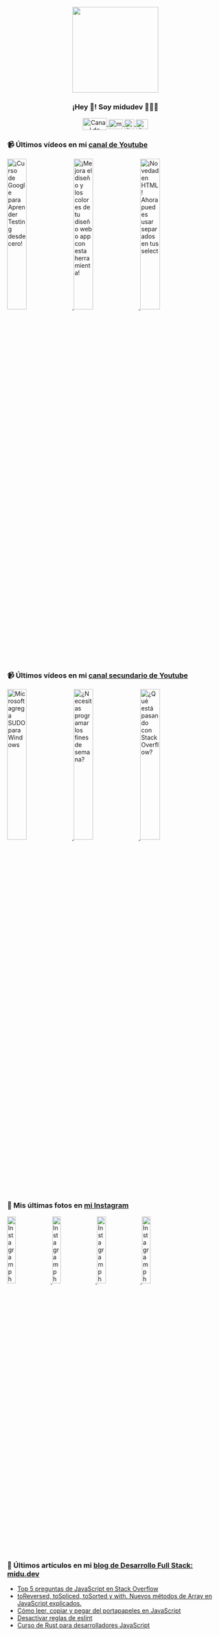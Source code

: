 <p align="center" width="300">
   <img align="center" width="200" src="https://user-images.githubusercontent.com/1561955/106762302-fda9de00-6635-11eb-99be-3ef744e60c0e.png" />
   <h3 align="center">¡Hey 👋! Soy midudev 👨🏻‍💻</h3>
</p>

<p align="center">
   <a href="https://twitch.tv/midudev" target="blank">
    <img align="center" src="https://upload.wikimedia.org/wikipedia/commons/c/ce/Twitch_logo_2019.svg" alt="Canal de Twitch de midudev" height="28px" width="56px" />
  </a>
  <span style="width: 8px;"> </span>
   <a href="https://youtube.com/midudev" target="blank">
    <img align="center" src="https://upload.wikimedia.org/wikipedia/commons/0/09/YouTube_full-color_icon_%282017%29.svg" alt="midudev" height="23px" width="33px" />
  </a>
  <span style="width: 8px;"> </span>
  <a href="https://instagram.com/midu.dev" target="blank">
    <img align="center" src="https://upload.wikimedia.org/wikipedia/commons/e/e7/Instagram_logo_2016.svg" alt="Canal de Instagram de midu.dev" height="23px" width="23px" />
  </a>
  <span style="width: 8px;"> </span>
  <a href="https://twitter.com/midudev" target="blank">
    <img align="center" src="https://upload.wikimedia.org/wikipedia/commons/thumb/6/6f/Logo_of_Twitter.svg/2491px-Logo_of_Twitter.svg.png" alt="Canal de Twitter de midudev" height="23px" width="28px" />
  </a>
</p>

### 📹 Últimos vídeos en mi [canal de Youtube](https://youtube.com/midudev?sub_confirmation=1)

<a href='https://youtu.be/tmRJ9GZhxqM' target='_blank'>
  <img width='30%' src='https://img.youtube.com/vi/tmRJ9GZhxqM/mqdefault.jpg' alt='¡Curso de Google para Aprender Testing desde cero!' />
</a>
<a href='https://youtu.be/e6bDFrxKYUE' target='_blank'>
  <img width='30%' src='https://img.youtube.com/vi/e6bDFrxKYUE/mqdefault.jpg' alt='¡Mejora el diseño y los colores de tu diseño web o app con esta herramienta!' />
</a>
<a href='https://youtu.be/_vwLo7ykQ2c' target='_blank'>
  <img width='30%' src='https://img.youtube.com/vi/_vwLo7ykQ2c/mqdefault.jpg' alt='¡Novedad en HTML! Ahora puedes usar separados en tus select' />
</a>

### 📹 Últimos vídeos en mi [canal secundario de Youtube](https://youtube.com/midulive?sub_confirmation=1)

<a href='https://youtu.be/MCsKtfgSfQo' target='_blank'>
  <img width='30%' src='https://img.youtube.com/vi/MCsKtfgSfQo/mqdefault.jpg' alt='Microsoft agrega SUDO para Windows' />
</a>
<a href='https://youtu.be/3xP0Hg0xCMw' target='_blank'>
  <img width='30%' src='https://img.youtube.com/vi/3xP0Hg0xCMw/mqdefault.jpg' alt='¿Necesitas programar los fines de semana?' />
</a>
<a href='https://youtu.be/AI3PBMjUxyY' target='_blank'>
  <img width='30%' src='https://img.youtube.com/vi/AI3PBMjUxyY/mqdefault.jpg' alt='¿Qué está pasando con Stack Overflow?' />
</a>

### 📸 Mis últimas fotos en [mi Instagram](https://instagram.com/midu.dev)

<a href='https://instagram.com/p/C0CN7G_tqtL' target='_blank'>
  <img width='20%' src='https://instagram.fkiv3-1.fna.fbcdn.net/v/t51.2885-15/404570989_310584011839619_4181433579164759611_n.jpg?stp=dst-jpg_e15_fr_p1080x1080&_nc_ht=instagram.fkiv3-1.fna.fbcdn.net&_nc_cat=111&_nc_ohc=1mAyVBab7j0AX-C6jR1&edm=APU89FABAAAA&ccb=7-5&oh=00_AfCr_FbMt4PTiVHXPYtKwBl9AQdodVI2qrROjK_-AjYSBg&oe=65CCDB9B&_nc_sid=bc0c2c' alt='Instagram photo' />
</a>
<a href='https://instagram.com/p/C3QSejhtXk9' target='_blank'>
  <img width='20%' src='https://instagram.fkiv3-1.fna.fbcdn.net/v/t51.2885-15/427492380_1092934558524727_1832270318537251419_n.jpg?stp=dst-jpg_e15&_nc_ht=instagram.fkiv3-1.fna.fbcdn.net&_nc_cat=107&_nc_ohc=lo5aM2TZxlsAX_RgidL&edm=APU89FABAAAA&ccb=7-5&oh=00_AfCZAEmFJe905ZbxFfo7FsxFJ0jZEoMWTwNketMl_VsxPA&oe=65CCF8AD&_nc_sid=bc0c2c' alt='Instagram photo' />
</a>
<a href='https://instagram.com/p/C3NzgszttsI' target='_blank'>
  <img width='20%' src='https://instagram.fkiv3-1.fna.fbcdn.net/v/t39.30808-6/427997154_18219082993277303_4490994277234505885_n.jpg?stp=dst-jpg_e35_p1080x1080_sh0.08&_nc_ht=instagram.fkiv3-1.fna.fbcdn.net&_nc_cat=111&_nc_ohc=ZsQk0c0_AAkAX_P_WrN&edm=APU89FAAAAAA&ccb=7-5&oh=00_AfA8TzqK-DRAGwAFa1IEZs-coUfjD8NlVZceAvdHODMyzw&oe=65D02550&_nc_sid=bc0c2c' alt='Instagram photo' />
</a>
<a href='https://instagram.com/p/C3Ib3O3NDsF' target='_blank'>
  <img width='20%' src='https://instagram.fkiv3-1.fna.fbcdn.net/v/t51.2885-15/426131350_337593442596726_3587129323032392877_n.jpg?stp=dst-jpg_e15&_nc_ht=instagram.fkiv3-1.fna.fbcdn.net&_nc_cat=106&_nc_ohc=R3oYCwL-DlAAX9aGqXG&edm=APU89FABAAAA&ccb=7-5&oh=00_AfDBk9qKQTolDpguyGC1EROh2k2RobqgYuIroc-wNN0CUQ&oe=65CCB287&_nc_sid=bc0c2c' alt='Instagram photo' />
</a>

### 📝 Últimos artículos en mi [blog de Desarrollo Full Stack: midu.dev](https://midu.dev)
- [Top 5 preguntas de JavaScript en Stack Overflow](https://midu.dev/top-5-preguntas-javascript-stack-overflow/)
- [toReversed, toSpliced, toSorted y with. Nuevos métodos de Array en JavaScript explicados.](https://midu.dev/to-reversed-to-spliced-to-sorted-with/)
- [Cómo leer, copiar y pegar del portapapeles en JavaScript](https://midu.dev/leer-copiar-pegar-portapapeles-javascript/)
- [Desactivar reglas de eslint](https://midu.dev/desactivar-reglas-eslint/)
- [Curso de Rust para desarrolladores JavaScript](https://midu.dev/rust-para-desarrolladores-javascript/)